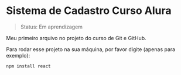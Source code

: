 <h1>Sistema de Cadastro Curso Alura</h1>

> Status: Em aprendizagem

Meu primeiro arquivo no projeto do curso de Git e GitHub.

Para rodar esse projeto na sua máquina, por favor digite (apenas para exemplo):
```
npm install react
```
